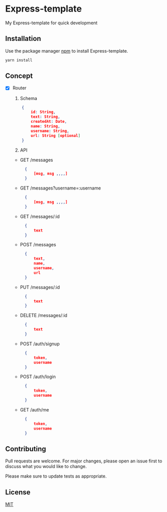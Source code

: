 # Express-template

My Express-template for quick development

## Installation

Use the package manager [npm](https://www.npmjs.com/) to install Express-template.

```bash
yarn install
```

## Concept

- [x] Router

  1. Schema

  ```JSON
      {
          id: String,
          text: String,
          createdAt: Date,
          name: String,
          username: String,
          url: String [optional]
      }
  ```

  2. API

  - GET /messages
    ```JSON
      {
          [msg, msg ,,,,]
      }
    ```
  - GET /messages?username=:username
    ```JSON
      {
          [msg, msg ,,,,]
      }
    ```
  - GET /messages/:id
    ```JSON
      {
          text
      }
    ```
  - POST /messages
    ```JSON
      {
          text,
          name,
          username,
          url
      }
    ```
  - PUT /messages/:id
    ```JSON
      {
          text
      }
    ```
  - DELETE /messages/:id

    ```JSON
      {
          text
      }
    ```

  - POST /auth/signup
    ```JSON
      {
          token,
          username
      }
    ```
  - POST /auth/login
    ```JSON
      {
          token,
          username
      }
    ```
  - GET /auth/me
    ```JSON
      {
          token,
          username
      }
    ```

## Contributing

Pull requests are welcome. For major changes, please open an issue first to discuss what you would like to change.

Please make sure to update tests as appropriate.

## License

[MIT](https://choosealicense.com/licenses/mit/)
